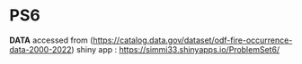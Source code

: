 # PS6


**DATA** accessed from (https://catalog.data.gov/dataset/odf-fire-occurrence-data-2000-2022)
shiny app : https://simmi33.shinyapps.io/ProblemSet6/
